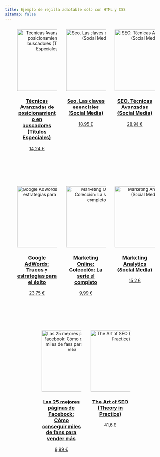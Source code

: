 ```yaml
---
title: Ejemplo de rejilla adaptable sólo con HTML y CSS
sitemap: false
---
```


<style type="text/css">
.rejilla * {
  box-sizing: border-box; /* para que los padding y border no se sumen al width */
}
.rejilla {
  text-align: center; /* todo centradico */
}
.rejilla > li {
  display: inline-block;
  width: 100%;
  margin: -2px; /* esto es para solventar la posibilidad de que no entren las columnas diseñadas */
  vertical-align: top; /* alinear cada producto arriba */
}
@media (min-width: 425px) { /* para esta resolución mínima */
  .rejilla > li {
    width: 50%; /* 2 columnas a partir de la resolución indicada */
  }
}
@media (min-width: 768px) { /* para esta resolución mínima */
  .rejilla > li {
    width: 33.33333333%; /* 3 columnas a partir de la resolución indicada */
  }
}
@media (min-width: 992px) { /* para esta resolución mínima */
  .rejilla > li {
    width: 25%; /* 4 columnas a partir de la resolución indicada */
  }
}
.rejilla a {
  display: block; /* para que el enlace abarque toda la "celda" del producto */
  padding: 15px;
}
.rejilla a:hover {
  box-shadow: 0 0 0 2px #ccc; /* efecto para remarcar productos al pasar el cursor por encima */
}
.rejilla img { /* para que las imágenes se autoajusten si la rejilla es más pequeña */
  max-width: 100%;
  height: auto;
}
</style>
<ul class="rejilla">
 	<li><a href="https://www.amazon.es/dp/B00K76QAEW?tag=seacomoseo-21" rel="nofollow" target="_blank"><img itemprop="image" src="https://images-eu.ssl-images-amazon.com/images/I/41nxVS2RBqL._AC_US218_.jpg" width="200" height="200" alt="Técnicas Avanzadas de posicionamiento en buscadores (Títulos Especiales)">
<h3>Técnicas Avanzadas de posicionamiento en buscadores (Títulos Especiales)</h3>
14,24 €

</a><a href="https://www.amazon.es/dp/B00K76QAEW?tag=seacomoseo-21" rel="nofollow" target="_blank"></a></li>
 	<li><a href="https://www.amazon.es/dp/8441537283?tag=seacomoseo-21" rel="nofollow" target="_blank"><img itemprop="image" src="https://images-eu.ssl-images-amazon.com/images/I/41RtJ94F3eL._AC_US218_.jpg" width="200" height="200" alt="Seo. Las claves esenciales (Social Media)">
<h3>Seo. Las claves esenciales (Social Media)</h3>
18,95 €

</a><a href="https://www.amazon.es/dp/8441537283?tag=seacomoseo-21" rel="nofollow" target="_blank"></a></li>
 	<li><a href="https://www.amazon.es/dp/8441537305?tag=seacomoseo-21" rel="nofollow" target="_blank"><img itemprop="image" src="https://images-eu.ssl-images-amazon.com/images/I/51oWjrp4zlL._AC_US218_.jpg" width="200" height="200" alt="SEO. Técnicas Avanzadas (Social Media)">
<h3>SEO. Técnicas Avanzadas (Social Media)</h3>
28,98 €

</a><a href="https://www.amazon.es/dp/8441537305?tag=seacomoseo-21" rel="nofollow" target="_blank"></a></li>
 	<li><a href="https://www.amazon.es/dp/8494568310?tag=seacomoseo-21" rel="nofollow" target="_blank"><img itemprop="image" src="https://images-eu.ssl-images-amazon.com/images/I/41yR2JODdwL._AC_US218_.jpg" width="200" height="200" alt="Google AdWords: Trucos y estrategias para el éxito">
<h3>Google AdWords: Trucos y estrategias para el éxito</h3>
23,75 €

</a><a href="https://www.amazon.es/dp/8494568310?tag=seacomoseo-21" rel="nofollow" target="_blank"></a></li>
 	<li><a href="https://www.amazon.es/dp/B00HH960BU?tag=seacomoseo-21" rel="nofollow" target="_blank"><img itemprop="image" src="https://images-eu.ssl-images-amazon.com/images/I/51CkkImQcGL._AC_US218_.jpg" width="200" height="200" alt="Marketing Online: Colección: La serie el completo">
<h3>Marketing Online: Colección: La serie el completo</h3>
9,99 €

</a><a href="https://www.amazon.es/dp/B00HH960BU?tag=seacomoseo-21" rel="nofollow" target="_blank"></a></li>
 	<li><a href="https://www.amazon.es/dp/8441537097?tag=seacomoseo-21" rel="nofollow" target="_blank"><img itemprop="image" src="https://images-eu.ssl-images-amazon.com/images/I/51XnRzjoOKL._AC_US218_.jpg" width="200" height="200" alt="Marketing Analytics (Social Media)">
<h3>Marketing Analytics (Social Media)</h3>
15,2 €

</a><a href="https://www.amazon.es/dp/8441537097?tag=seacomoseo-21" rel="nofollow" target="_blank"></a></li>
 	<li><a href="https://www.amazon.es/dp/B01A8ZF5H4?tag=seacomoseo-21" rel="nofollow" target="_blank"><img itemprop="image" src="https://images-eu.ssl-images-amazon.com/images/I/51pp8Y8AS7L._AC_US218_.jpg" width="200" height="200" alt="Las 25 mejores páginas de Facebook: Cómo conseguir miles de fans para vender más">
<h3>Las 25 mejores páginas de Facebook: Cómo conseguir miles de fans para vender más</h3>
9,99 €

</a><a href="https://www.amazon.es/dp/B01A8ZF5H4?tag=seacomoseo-21" rel="nofollow" target="_blank"></a></li>
 	<li><a href="https://www.amazon.es/dp/1449304214?tag=seacomoseo-21" rel="nofollow" target="_blank"><img itemprop="image" src="https://images-eu.ssl-images-amazon.com/images/I/41gZRfKJTWL._AC_US218_.jpg" width="200" height="200" alt="The Art of SEO (Theory in Practice)">
<h3>The Art of SEO (Theory in Practice)</h3>
41,6 €

</a><a href="https://www.amazon.es/dp/1449304214?tag=seacomoseo-21" rel="nofollow" target="_blank"></a></li>
</ul>